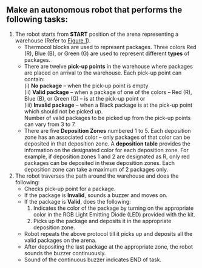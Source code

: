 ## Make an autonomous robot that performs the following tasks:
1. The robot starts from **START** position of the arena representing a warehouse (Refer to [Figure 1](https://github.com/meanmachin3/Warehouse-Management-Using-Firebird-V/blob/master/arena.png)).
    * Thermocol blocks are used to represent packages. Three colors Red (R), Blue (B), or Green (G) are used to represent different **types** of packages.
    * There are twelve **pick-up points** in the warehouse where packages are placed on arrival to the warehouse.
      Each pick-up point can contain:  
        (i) **No package** – when the pick-up point is empty  
        (ii) **Valid package** – when a package of one of the colors – Red (R), Blue (B), or Green (G) – is at the pick-up point or  
        (iii) **Invalid package** – when a Black package is at the pick-up point which should not be picked up.  
      Number of valid packages to be picked up from the pick-up points can vary from 3 to 7.
    * There are five **Deposition Zones** numbered 1 to 5. 
      Each deposition zone has an associated color – only packages of that color can be deposited in that deposition zone. 
      A **deposition table** provides the information on the designated color for each deposition zone. 
      For example, if deposition zones 1 and 2 are designated as R, only red packages can be deposited in these deposition zones. 
      Each deposition zone can take a maximum of 2 packages only.
2. The robot traverses the path around the warehouse and does the following:
    * Checks pick-up point for a package.
    * If the package is **Invalid**, sounds a buzzer and moves on.
    * If the package is **Valid**, does the following:
        1. Indicates the color of the package by turning on the appropriate color in the RGB Light Emitting Diode (LED) provided with the kit.
        2. Picks up the package and deposits it in the appropriate deposition zone.
    * Robot repeats the above protocol till it picks up and deposits all the valid packages on the arena.
    * After depositing the last package at the appropriate zone, the robot sounds the buzzer continuously.
    * Sound of the continuous buzzer indicates END of task.
